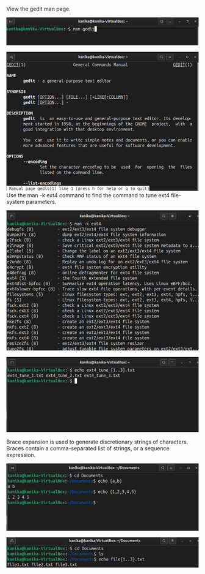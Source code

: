 View the gedit man page. 

![man command](pic5.png)

![man command](pic6.png)
Use the man -k ext4 command to find the command to tune ext4 file-system parameters. 


![ext4 command](pic7.png)

![ext4 command](pic10.png)

Brace expansion is used to generate discretionary strings of characters. Braces contain a comma-separated list of strings, or a sequence expression.


![echo command](pic9.png)

![echo command](pic8.png)
